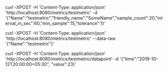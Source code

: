 curl  -XPOST -H 'Content-Type: application/json' 'http://localhost:8080/metrics/testmetric' -d '{"Name":"testmetric","friendly_name":"SomeName","sample_count":20,"interval_in_sec":60,"min_sample":15,"tolerance":1}'

curl  -XPOST -H 'Content-Type: application/json' 'http://localhost:8080/metrics/testmetric' --data-raw '{"Name":"testmetric"}'

curl  -XPOST -H 'Content-Type: application/json' 'http://localhost:8080/metrics/testmetric/datapoint' -d '{"time":"2019-10-12T20:00:00+05:30", "value":23}'

